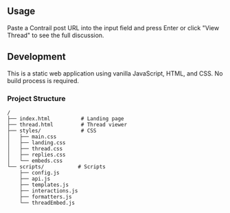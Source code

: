 ## Usage

Paste a Contrail post URL into the input field and press Enter or click "View Thread" to see the full discussion.

## Development

This is a static web application using vanilla JavaScript, HTML, and CSS. No build process is required.

### Project Structure

```
/
├── index.html          # Landing page
├── thread.html         # Thread viewer
├── styles/             # CSS 
│   ├── main.css
│   ├── landing.css
│   ├── thread.css
│   ├── replies.css
│   └── embeds.css
└── scripts/           # Scripts
    ├── config.js
    ├── api.js
    ├── templates.js
    ├── interactions.js 
    ├── formatters.js
    └── threadEmbed.js
```
